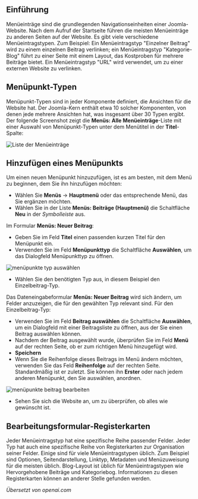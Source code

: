 <!-- Filename: J4.x:Menu_Items / Display title: Menüeinträge -->

## Einführung

Menüeinträge sind die grundlegenden Navigationseinheiten einer Joomla-Website. Nach dem Aufruf der Startseite führen die meisten Menüeinträge zu anderen Seiten auf der Website. Es gibt viele verschiedene Menüeintragstypen. Zum Beispiel: Ein Menüeintragstyp "Einzelner Beitrag" wird zu einem einzelnen Beitrag verlinken; ein Menüeintragstyp "Kategorie-Blog" führt zu einer Seite mit einem Layout, das Kostproben für mehrere Beiträge bietet. Ein Menüeintragstyp "URL" wird verwendet, um zu einer externen Website zu verlinken.

## Menüpunkt-Typen

Menüpunkt-Typen sind in jeder Komponente definiert, die Ansichten für die Website hat. Der Joomla-Kern enthält etwa 10 solcher Komponenten, von denen jede mehrere Ansichten hat, was insgesamt über 30 Typen ergibt. Der folgende Screenshot zeigt die **Menüs: Alle Menüeinträge**-Liste mit einer Auswahl von Menüpunkt-Typen unter dem Menütitel in der **Titel**-Spalte:

![Liste der Menüeinträge](../../../en/images/menus/menus-all-menu-items-list.png)

## Hinzufügen eines Menüpunkts

Um einen neuen Menüpunkt hinzuzufügen, ist es am besten, mit dem Menü zu beginnen, dem Sie ihn hinzufügen möchten:

- Wählen Sie **Menüs** → **Hauptmenü** oder das entsprechende Menü, das Sie ergänzen möchten.
- Wählen Sie in der Liste **Menüs: Beiträge (Hauptmenü)** die Schaltfläche **Neu** in der *Symbolleiste* aus.

Im Formular **Menüs: Neuer Beitrag**:

- Geben Sie im Feld **Titel** einen passenden kurzen Titel für den Menüpunkt ein.
- Verwenden Sie im Feld **Menüpunkttyp** die Schaltfläche **Auswählen**, um das Dialogfeld Menüpunkttyp zu öffnen.

![menüpunkte typ auswählen](../../../en/images/menus/menus-menu-items-select-type.png)

- Wählen Sie den benötigten Typ aus, in diesem Beispiel den Einzelbeitrag-Typ.

Das Dateneingabeformular **Menüs: Neuer Beitrag** wird sich ändern, um Felder anzuzeigen, die für den gewählten Typ relevant sind. Für den Einzelbeitrag-Typ:

- Verwenden Sie im Feld **Beitrag auswählen** die Schaltfläche **Auswählen**, um ein Dialogfeld mit einer Beitragsliste zu öffnen, aus der Sie einen Beitrag auswählen können.
- Nachdem der Beitrag ausgewählt wurde, überprüfen Sie im Feld **Menü** auf der rechten Seite, ob er zum richtigen Menü hinzugefügt wird.
- **Speichern**
- Wenn Sie die Reihenfolge dieses Beitrags im Menü ändern möchten, verwenden Sie das Feld **Reihenfolge** auf der rechten Seite. Standardmäßig ist er zuletzt. Sie können ihn **Erster** oder nach jedem anderen Menüpunkt, den Sie auswählen, anordnen.

![menüpunkte beitrag bearbeiten](../../../en/images/menus/menus-menu-items-edit-item.png)

- Sehen Sie sich die Website an, um zu überprüfen, ob alles wie gewünscht ist.

## Bearbeitungsformular-Registerkarten

Jeder Menüeintragstyp hat eine spezifische Reihe passender Felder. Jeder Typ hat auch eine spezifische Reihe von Registerkarten zur Organisation seiner Felder. Einige sind für viele Menüeintragstypen üblich. Zum Beispiel sind Optionen, Seitendarstellung, Linktyp, Metadaten und Menüzuweisung für die meisten üblich. Blog-Layout ist üblich für Menüeintragstypen wie Hervorgehobene Beiträge und Kategoriebog. Informationen zu diesen Registerkarten können an anderer Stelle gefunden werden.

*Übersetzt von openai.com*

